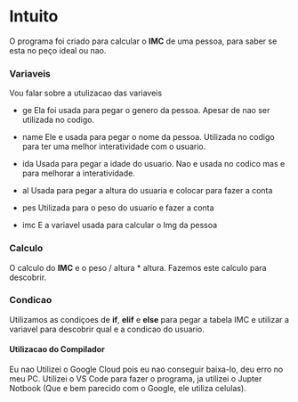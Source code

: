 # Intuito 

O programa foi criado para calcular o **IMC** de uma pessoa, para saber se esta no peço ideal ou nao.

### Variaveis 

Vou falar sobre a utulizacao das variaveis 

- ge 
    Ela foi usada para pegar o genero da pessoa. Apesar de nao ser utilizada no codigo.

- name 
    Ele e usada para pegar o nome da pessoa. Utilizada no codigo para ter uma melhor interatividade com o usuario.

- ida 
    Usada para pegar a idade do usuario. Nao e usada no codico mas e para melhorar a interatividade.

- al 
    Usada para pegar a altura do usuaria e colocar para fazer a conta

- pes 
    Utilizada para o peso do usuario e fazer a conta

- imc
    E a variavel usada para calcular o Img da pessoa 


### Calculo 

O calculo do **IMC** e o peso / altura * altura. Fazemos este calculo para descobrir.

### Condicao

Utilizamos as condiçoes de **if**, **elif** e **else** para pegar a tabela IMC e utilizar a variavel para descobrir qual e a condicao do usuario.


#### Utilizacao do Compilador

Eu nao Utilizei o Google Cloud pois eu nao conseguir baixa-lo, deu erro no meu PC. Utilizei o VS Code para fazer o programa, ja utilizei o Jupter Notbook (Que e bem parecido com o Google, ele utiliza celulas).
